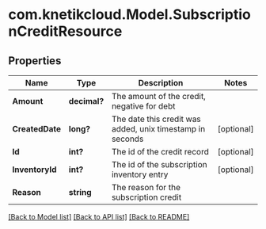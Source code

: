 # com.knetikcloud.Model.SubscriptionCreditResource
## Properties

Name | Type | Description | Notes
------------ | ------------- | ------------- | -------------
**Amount** | **decimal?** | The amount of the credit, negative for debt | 
**CreatedDate** | **long?** | The date this credit was added, unix timestamp in seconds | [optional] 
**Id** | **int?** | The id of the credit record | [optional] 
**InventoryId** | **int?** | The id of the subscription inventory entry | [optional] 
**Reason** | **string** | The reason for the subscription credit | 

[[Back to Model list]](../README.md#documentation-for-models) [[Back to API list]](../README.md#documentation-for-api-endpoints) [[Back to README]](../README.md)

